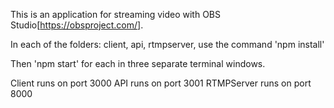 This is an application for streaming video with OBS Studio[https://obsproject.com/].  

In each of the folders: client, api, rtmpserver, use the command 'npm install'

Then 'npm start' for each in three separate terminal windows.  

Client runs on port 3000
API runs on port 3001
RTMPServer runs on port 8000

